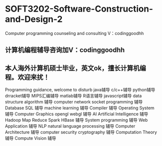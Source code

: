 # SOFT3202-Software-Construction-and-Design-2
Computer programming counseling and consulting V：codinggoodhh
## 计算机编程辅导咨询加V：codinggoodhh
## 本人海外计算机硕士毕业，英文ok，擅长计算机编程。欢迎来扰！

Programming guidance, welcome to disturb 
java辅导 c/c++辅导 python辅导 drracket辅导 MIPS汇编辅导 matlab辅导 R语言辅导 javascript辅导 data structure algorithm 辅导 computer network socket programming 辅导 Database SQL 辅导 machine learning 辅导 Compiler 辅导 Operating System 辅导 Computer Graphics opengl webgl 辅导 AI Artificial Intelligence 辅导 Hadoop Map Reduce Spark HBase 辅导 System programming 辅导 Web Application 辅导 NLP natural language processing 辅导 Computer Architecture 辅导 computer security cryptography 辅导 Computation Theory 辅导 Compute Vision 辅导
